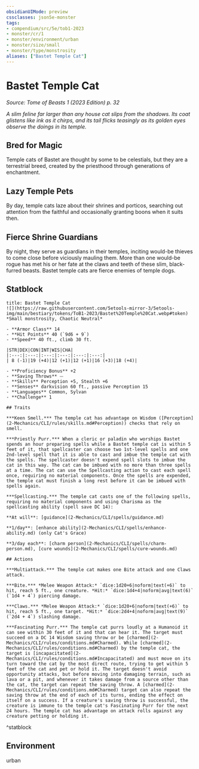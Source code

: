 ```yaml
---
obsidianUIMode: preview
cssclasses: json5e-monster
tags:
- compendium/src/5e/tob1-2023
- monster/cr/1
- monster/environment/urban
- monster/size/small
- monster/type/monstrosity
aliases: ["Bastet Temple Cat"]
---
```

# Bastet Temple Cat
*Source: Tome of Beasts 1 (2023 Edition) p. 32*  

*A slim feline far larger than any house cat slips from the shadows. Its coat glistens like ink as it chirps, and its tail flicks teasingly as its golden eyes observe the doings in its temple.*

## Bred for Magic

Temple cats of Bastet are thought by some to be celestials, but they are a terrestrial breed, created by the priesthood through generations of enchantment.

## Lazy Temple Pets

By day, temple cats laze about their shrines and porticos, searching out attention from the faithful and occasionally granting boons when it suits then.

## Fierce Shrine Guardians

By night, they serve as guardians in their temples, inciting would-be thieves to come close before viciously mauling them. More than one would-be rogue has met his or her fate at the claws and teeth of these slim, black-furred beasts. Bastet temple cats are fierce enemies of temple dogs.

## Statblock

```ad-statblock
title: Bastet Temple Cat
![](https://raw.githubusercontent.com/5etools-mirror-3/5etools-img/main/bestiary/tokens/ToB1-2023/Bastet%20Temple%20Cat.webp#token)
*Small monstrosity, Chaotic Neutral*

- **Armor Class** 14
- **Hit Points** 40 (`9d6 + 9`)
- **Speed** 40 ft., climb 30 ft.

|STR|DEX|CON|INT|WIS|CHA|
|:---:|:---:|:---:|:---:|:---:|:---:|
| 8 (-1)|19 (+4)|12 (+1)|12 (+1)|16 (+3)|18 (+4)|

- **Proficiency Bonus** +2
- **Saving Throws** ⏤
- **Skills** Perception +5, Stealth +6
- **Senses** darkvision 60 ft., passive Perception 15
- **Languages** Common, Sylvan
- **Challenge** 1

## Traits

***Keen Smell.*** The temple cat has advantage on Wisdom ([Perception](2-Mechanics/CLI/rules/skills.md#Perception)) checks that rely on smell.

***Priestly Purr.*** When a cleric or paladin who worships Bastet spends an hour preparing spells while a Bastet temple cat is within 5 feet of it, that spellcaster can choose two 1st-level spells and one 2nd-level spell that it is able to cast and imbue the temple cat with the spells. The spellcaster doesn't expend spell slots to imbue the cat in this way. The cat can be imbued with no more than three spells at a time. The cat can use the Spellcasting action to cast each spell once, requiring no material components. Once the spells are expended, the temple cat must finish a long rest before it can be imbued with spells again.

***Spellcasting.*** The temple cat casts one of the following spells, requiring no material components and using Charisma as the spellcasting ability (spell save DC 14):

**At will**: [guidance](2-Mechanics/CLI/spells/guidance.md)

**1/day**: [enhance ability](2-Mechanics/CLI/spells/enhance-ability.md) (only Cat's Grace)

**3/day each**: [charm person](2-Mechanics/CLI/spells/charm-person.md), [cure wounds](2-Mechanics/CLI/spells/cure-wounds.md)

## Actions

***Multiattack.*** The temple cat makes one Bite attack and one Claws attack.

***Bite.*** *Melee Weapon Attack:* `dice:1d20+6|noform|text(+6)` to hit, reach 5 ft., one creature. *Hit:* `dice:1d4+4|noform|avg|text(6)` (`1d4 + 4`) piercing damage.

***Claws.*** *Melee Weapon Attack:* `dice:1d20+6|noform|text(+6)` to hit, reach 5 ft., one target. *Hit:* `dice:2d4+4|noform|avg|text(9)` (`2d4 + 4`) slashing damage.

***Fascinating Purr.*** The temple cat purrs loudly at a Humanoid it can see within 30 feet of it and that can hear it. The target must succeed on a DC 14 Wisdom saving throw or be [charmed](2-Mechanics/CLI/rules/conditions.md#Charmed). While [charmed](2-Mechanics/CLI/rules/conditions.md#Charmed) by the temple cat, the target is [incapacitated](2-Mechanics/CLI/rules/conditions.md#Incapacitated) and must move on its turn toward the cat by the most direct route, trying to get within 5 feet of the cat and pet or hold it. The target doesn't avoid opportunity attacks, but before moving into damaging terrain, such as lava or a pit, and whenever it takes damage from a source other than the cat, the target can repeat the saving throw. A [charmed](2-Mechanics/CLI/rules/conditions.md#Charmed) target can also repeat the saving throw at the end of each of its turns, ending the effect on itself on a success. If a creature's saving throw is successful, the creature is immune to the temple cat's Fascinating Purr for the next 24 hours. The temple cat has advantage on attack rolls against any creature petting or holding it.
```
^statblock

## Environment

urban